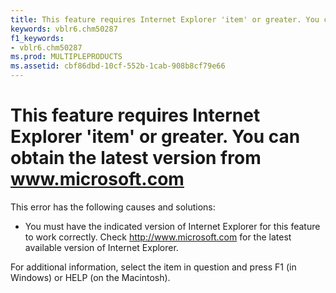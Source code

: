 ```yaml
---
title: This feature requires Internet Explorer 'item' or greater. You can obtain the latest version from www.microsoft.com
keywords: vblr6.chm50287
f1_keywords:
- vblr6.chm50287
ms.prod: MULTIPLEPRODUCTS
ms.assetid: cbf86dbd-10cf-552b-1cab-908b8cf79e66
---
```



# This feature requires Internet Explorer 'item' or greater. You can obtain the latest version from www.microsoft.com

This error has the following causes and solutions:



- You must have the indicated version of Internet Explorer for this feature to work correctly. Check http://www.microsoft.com for the latest available version of Internet Explorer.
    

For additional information, select the item in question and press F1 (in Windows) or HELP (on the Macintosh).

